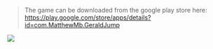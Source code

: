 >The game can be downloaded from the google play store here: https://play.google.com/store/apps/details?id=com.MatthewMb.GeraldJump
<img src="https://lh3.googleusercontent.com/5H_6uwSjxNRakVIUQwEXpCW-nMuqjU4iG8PIMj7kpTbQvedOAMZXdaY98JIp5llknvo=w1903-h891-rw" align="center">